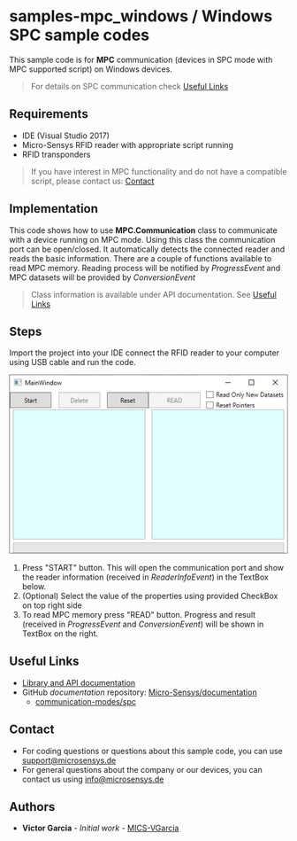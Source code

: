 # samples-mpc_windows / Windows SPC sample codes
This sample code is for **MPC** communication (devices in SPC mode with MPC supported script) on Windows devices.

> For details on SPC communication check [Useful Links](#Useful-Links) 

## Requirements
* IDE (Visual Studio 2017)
* Micro-Sensys RFID reader with appropriate script running
* RFID transponders

> If you have interest in MPC functionality and do not have a compatible script, please contact us: [Contact](#Contact)

## Implementation
This code shows how to use **MPC.Communication** class to communicate with a device running on MPC mode. 
Using this class the communication port can be open/closed. It automatically detects the connected reader and reads the basic information. There are a couple of functions available to read MPC memory.
Reading process will be notified by *ProgressEvent* and MPC datasets will be provided by *ConversionEvent*

> Class information is available under API documentation. See [Useful Links](#Useful-Links)

## Steps
Import the project into your IDE connect the RFID reader to your computer using USB cable and run the code.

![Screenshot](dotnet-framework/screenshot/MpcLibraryTest.png)

 1. Press "START" button. This will open the communication port and show the reader information (received in *ReaderInfoEvent*) in the TextBox below.
 2. (Optional) Select the value of the properties using provided CheckBox on top right side
 3. To read MPC memory press "READ" button. Progress and result (received in *ProgressEvent* and *ConversionEvent*) will be shown in TextBox on the right.

## Useful Links
* [Library and API documentation](https://www.microsensys.de/downloads/DevSamples/Libraries/Windows/iID%20MPC%20-%20.NET%20library/)
* GitHub *documentation* repository: [Micro-Sensys/documentation](https://github.com/Micro-Sensys/documentation)
	* [communication-modes/spc](https://github.com/Micro-Sensys/documentation/tree/master/communication-modes/spc)


## Contact

* For coding questions or questions about this sample code, you can use [support@microsensys.de](mailto:support@microsensys.de)
* For general questions about the company or our devices, you can contact us using [info@microsensys.de](mailto:info@microsensys.de)

## Authors

* **Victor Garcia** - *Initial work* - [MICS-VGarcia](https://github.com/MICS-VGarcia/)
